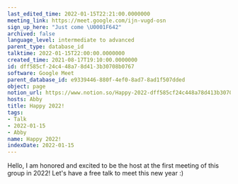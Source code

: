 ```yaml
---
last_edited_time: 2022-01-15T22:21:00.0000000
meeting_link: https://meet.google.com/ijn-vugd-osn
sign_up_here: "Just come \U0001F642"
archived: false
language_level: intermediate to advanced
parent_type: database_id
talktime: 2022-01-15T22:00:00.0000000
created_time: 2021-08-17T19:10:00.0000000
id: dff585cf-24c4-48a7-8d41-3b30708b0767
software: Google Meet
parent_database_id: e9339446-880f-4ef0-8ad7-8ad1f507dded
object: page
notion_url: https://www.notion.so/Happy-2022-dff585cf24c448a78d413b30708b0767
hosts: Abby
title: Happy 2022!
tags:
- Talk
- 2022-01-15
- Abby
name: Happy 2022!
indexDate: 2022-01-15
---
```


Hello, I am honored and excited to be the host at the first meeting of this group in 2022! Let's have a free talk to meet this new year :)





